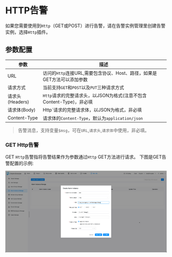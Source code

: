 # HTTP告警

如果您需要使用到`Http`（GET或POST）进行告警，请在告警实例管理里创建告警实例，选择`Http`插件。

## 参数配置

|    **参数**    |                     **描述**                     |
|--------------|------------------------------------------------|
| URL          | 访问的`Http`连接URL,需要包含协议、Host、路径，如果是GET方法可以添加参数   |
| 请求方式         | 当前支持`GET`和`POST`以及`PUT`三种请求方式                  |
| 请求头(Headers) | `Http`请求的完整请求头，以JSON为格式(注意不包含Content-Type)，非必填 |
| 请求体(Body)    | Http`请求的完整请求体，以JSON为格式，非必填                     |
| Content-Type | 请求体的`Content-Type`，默认为`application/json`       |

> 告警消息，支持变量`$msg`，可在`URL`,`请求头`,`请求体`中使用，非必填。

### GET Http告警

GET `Http`告警指将告警结果作为参数通过`Http` GET方法进行请求。
下图是GET告警配置的示例:

![http-alert-msg-config](../../../../img/alert/http-alert-example.png)

